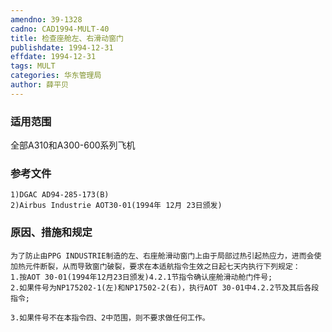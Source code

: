 ```yaml
---
amendno: 39-1328
cadno: CAD1994-MULT-40
title: 检查座舱左、右滑动窗门
publishdate: 1994-12-31
effdate: 1994-12-31
tags: MULT
categories: 华东管理局
author: 薛平贝
---
```


### 适用范围 
全部A310和A300-600系列飞机

### 参考文件
    1)DGAC AD94-285-173(B) 
    2)Airbus Industrie AOT30-01(1994年 12月 23日颁发) 

### 原因、措施和规定 
    为了防止由PPG INDUSTRIE制造的左、右座舱滑动窗门上由于局部过热引起热应力，进而会使加热元件断裂，从而导致窗门破裂，要求在本适航指令生效之日起七天内执行下列规定： 
    1.按AOT 30-01(1994年12月23日颁发)4.2.1节指令确认座舱滑动舱门件号; 
    2.如果件号为NP175202-1(左)和NP17502-2(右)，执行AOT 30-01中4.2.2节及其后各段指令; 

    3.如果件号不在本指令四、2中范围，则不要求做任何工作。
